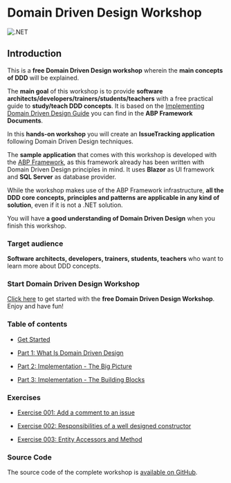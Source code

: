 # Domain Driven Design Workshop

![.NET](https://github.com/bartvanhoey/DomainDrivenDesignWorkshop/workflows/.NET/badge.svg?branch=main)

## Introduction

This is a **free Domain Driven Design workshop** wherein the **main concepts of DDD** will be explained.

The **main goal** of this workshop is to provide **software architects/developers/trainers/students/teachers** with a free practical guide to **study/teach DDD concepts**. It is based on the [Implementing Domain Driven Design Guide](https://docs.abp.io/en/abp/latest/Domain-Driven-Design-Implementation-Guide) you can find in the **ABP Framework Documents**.

In this **hands-on workshop** you will create an **IssueTracking application** following Domain Driven Design techniques.

The **sample application** that comes with this workshop is developed with the [ABP Framework](https://abp.io/), as this framework already has been written with Domain Driven Design principles in mind. It uses **Blazor** as UI framework and **SQL Server** as database provider.

While the workshop makes use of the ABP Framework infrastructure, **all the DDD core concepts, principles and patterns are applicable in any kind of solution**, even if it is not a .NET solution.

You will have **a good understanding of Domain Driven Design** when you finish this workshop.

### Target audience

**Software architects, developers, trainers, students, teachers** who want to learn more about DDD concepts.

### Start Domain Driven Design Workshop

[Click here](docs/get-started/get-started.md) to get started with the **free Domain Driven Design Workshop**. Enjoy and have fun!

### Table of contents

* [Get Started](docs/get-started/get-started.md)

* [Part 1: What Is Domain Driven Design](docs/part1/part1-What-Is-Domain-Driven-Design.md)

* [Part 2: Implementation - The Big Picture](docs/part2/part2-Implementation-The-Big-Picture.md)
  
* [Part 3: Implementation - The Building Blocks](docs/part3/part3-Implementation-The-Building-Blocks.md)

### Exercises

* [Exercise 001: Add a comment to an issue](exercises/exercise-001-add-a-comment-to-an-issue.md)

* [Exercise 002: Responsibilities of a well designed constructor](exercises/exercise-002-responsibilities-of-a-well-designed-constructor.md)

* [Exercise 003: Entity Accessors and Method](exercises/exercise-003-entity-accessors-and-methods.md)


### Source Code

The source code of the complete workshop is [available on GitHub](https://github.com/bartvanhoey/WorkshopDDD).
